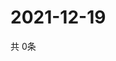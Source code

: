 # 2021-12-19
  共 0条

  <!-- BEGIN -->
  <!-- 最后更新时间Sun Dec 19 2021 02:32:25 GMT+0000 (Coordinated Universal Time) -->
  
  <!-- END -->
  
  